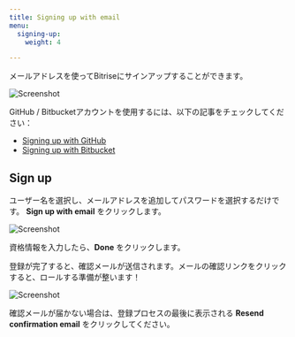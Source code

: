 ```yaml
---
title: Signing up with email
menu:
  signing-up:
    weight: 4

---
```

メールアドレスを使ってBitriseにサインアップすることができます。

![Screenshot](/img/signing-up/sign-up-bitrise.png)

GitHub / Bitbucketアカウントを使用するには、以下の記事をチェックしてください：

* [Signing up with GitHub](/getting-started/signing-up/signing-up-with-github)
* [Signing up with Bitbucket](/getting-started/signing-up/signing-up-with-bitbucket)

## Sign up

ユーザー名を選択し、メールアドレスを追加してパスワードを選択するだけです。 **Sign up with email** をクリックします。

![Screenshot](/img/signing-up/sign-up-credentials.png)

資格情報を入力したら、**Done** をクリックします。

登録が完了すると、確認メールが送信されます。メールの確認リンクをクリックすると、ロールする準備が整います！

![Screenshot](/img/signing-up/confirmation-email.png)

確認メールが届かない場合は、登録プロセスの最後に表示される **Resend confirmation email** をクリックしてください。
